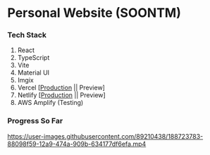 # Personal Website (SOONTM)

### Tech Stack

1. React
2. TypeScript
3. Vite
4. Material UI
5. Imgix
6. Vercel [[Production](https://ayanava-karmakar.vercel.app) || Preview]
7. Netlify [[Production](https://ayanava-karmakar.netlify.app) || Preview]
8. AWS Amplify (Testing)

### Progress So Far





https://user-images.githubusercontent.com/89210438/188723783-88098f59-12a9-474a-909b-634177df6efa.mp4



















